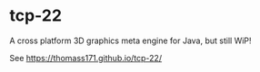 # tcp-22

A cross platform 3D graphics meta engine for Java, but still WiP!

See https://thomass171.github.io/tcp-22/